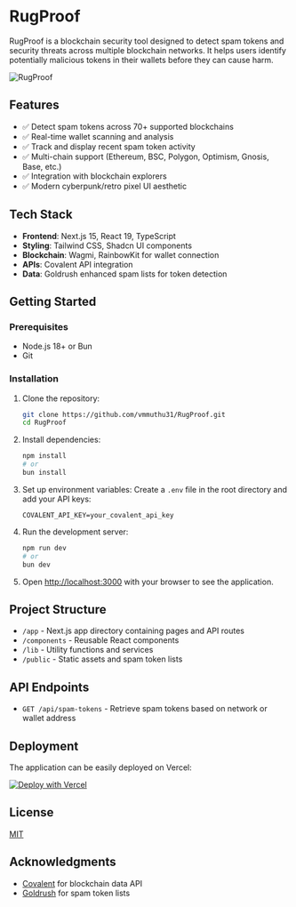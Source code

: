 # RugProof

RugProof is a blockchain security tool designed to detect spam tokens and security threats across multiple blockchain networks. It helps users identify potentially malicious tokens in their wallets before they can cause harm.

![RugProof](https://github.com/user-attachments/assets/cd09f5c5-a7c8-4140-b40f-ee4653d4bf68)

## Features

- ✅ Detect spam tokens across 70+ supported blockchains
- ✅ Real-time wallet scanning and analysis
- ✅ Track and display recent spam token activity
- ✅ Multi-chain support (Ethereum, BSC, Polygon, Optimism, Gnosis, Base, etc.)
- ✅ Integration with blockchain explorers
- ✅ Modern cyberpunk/retro pixel UI aesthetic

## Tech Stack

- **Frontend**: Next.js 15, React 19, TypeScript
- **Styling**: Tailwind CSS, Shadcn UI components
- **Blockchain**: Wagmi, RainbowKit for wallet connection
- **APIs**: Covalent API integration
- **Data**: Goldrush enhanced spam lists for token detection

## Getting Started

### Prerequisites

- Node.js 18+ or Bun
- Git

### Installation

1. Clone the repository:

   ```bash
   git clone https://github.com/vmmuthu31/RugProof.git
   cd RugProof
   ```

2. Install dependencies:

   ```bash
   npm install
   # or
   bun install
   ```

3. Set up environment variables:
   Create a `.env` file in the root directory and add your API keys:

   ```
   COVALENT_API_KEY=your_covalent_api_key
   ```

4. Run the development server:

   ```bash
   npm run dev
   # or
   bun dev
   ```

5. Open [http://localhost:3000](http://localhost:3000) with your browser to see the application.

## Project Structure

- `/app` - Next.js app directory containing pages and API routes
- `/components` - Reusable React components
- `/lib` - Utility functions and services
- `/public` - Static assets and spam token lists

## API Endpoints

- `GET /api/spam-tokens` - Retrieve spam tokens based on network or wallet address

## Deployment

The application can be easily deployed on Vercel:

[![Deploy with Vercel](https://vercel.com/button)](https://vercel.com/new/clone?repository-url=https%3A%2F%2Fgithub.com%2Fyourusername%2FRugProof)

## License

[MIT](LICENSE)

## Acknowledgments

- [Covalent](https://www.covalenthq.com/) for blockchain data API
- [Goldrush](https://github.com/covalenthq/goldrush-enhanced-spam-lists) for spam token lists
